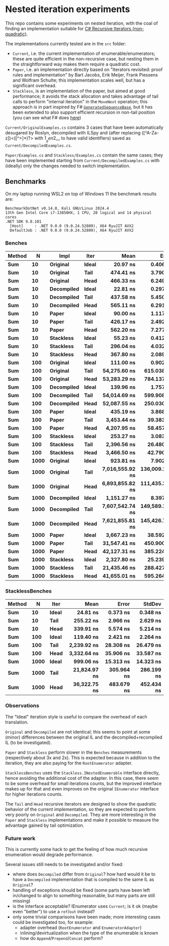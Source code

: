 # Nested iteration experiments

This repo contains some experiments on nested iteration, with the coal of
finding an implementation suitable for [C# Recursive Iterators
(non-quadratic)](https://github.com/dotnet/csharplang/discussions/378).

The implementations currently tested are in the `src` folder:
 - `Current`, i.e. the current implementation of enumerable/enumerators; these
   are quite efficient in the non-recursive case, but nesting them in the
   straightforward way makes them require a quadratic cost.
 - `Paper`, i.e. an implementation directly based on "Iterators revisited: proof
   rules and implementation" by Bart Jacobs, Erik Meijer, Frank Piessens and
   Wolfram Schulte; this implementation scales well, but has a significant
   overhead.
 - `Stackless`, is an implementation of the paper, but aimed at good
   performance; it avoids the stack allocation and takes advantage of tail calls
   to perform "internal iteration" in the `MoveNext` operation; this approach is
   in part inspired by F#
   [`GeneratedSequenceBase`](https://github.com/dotnet/fsharp/blob/b73be1584c2a4ea3228b80cc1569e3b1b741cf33/src/FSharp.Core/seqcore.fs#L472),
   but it has been extended to also support efficient recursion in non-tail
   position (you can see what F# does
   [here](https://sharplab.io/#v2:EYLgxg9gTgpgtADwGwBYA0AbEAzAzgHwxgBcACASwBMYBDDU4UmUgXlNxgEdSBvAWABQpYaSJkAtgFdiNYEVIJWDQSNIB3ABbl5igDxtmlCCtUiAnuRgZKCk6YWldcBwGpSARkEBfQYLGlYMFIZbQYmJQ5ufiERcmww/XDiDRgAOztTCysbYAzVLOsAQmCaUIAKYBd3AEomb18Bf0DSFJoc8LZI3gy4hINglPSY+wLKYtb2svgavPNLazqBHwEgA))

`Current/OriginalExamples.cs` contains 3 cases that have been automatically
desugared by Roslyn, decompiled with ILSpy and (after replacing
([^A-Za-z])<([^>]*)?> with $1__gen$2__ to have valid identifiers) saved as
`Current/DecompiledExamples.cs`.

`Paper/Examples.cs` and `Stackless/Examples.cs` contain the same cases; they
have been implemented starting from `Current/DecompiledExamples.cs` with
(ideally) only the changes needed to switch implementation.

## Benchmarks
On my laptop running WSL2 on top of Windows 11 the benchmark results are:

```
BenchmarkDotNet v0.14.0, Kali GNU/Linux 2024.4
13th Gen Intel Core i7-13850HX, 1 CPU, 28 logical and 14 physical cores
.NET SDK 9.0.101
  [Host]     : .NET 9.0.0 (9.0.24.52809), X64 RyuJIT AVX2
  DefaultJob : .NET 9.0.0 (9.0.24.52809), X64 RyuJIT AVX2
```

### Benches
| Method | N    | Impl       | Iter  | Mean            | Error          | StdDev         |
|------- |----- |----------- |------ |----------------:|---------------:|---------------:|
| **Sum**    | **10**   | **Original**   | **Ideal** |        **20.97 ns** |       **0.406 ns** |       **0.467 ns** |
| **Sum**    | **10**   | **Original**   | **Tail**  |       **474.41 ns** |       **3.790 ns** |       **3.545 ns** |
| **Sum**    | **10**   | **Original**   | **Head**  |       **466.33 ns** |       **6.249 ns** |       **5.846 ns** |
| **Sum**    | **10**   | **Decompiled** | **Ideal** |        **22.81 ns** |       **0.297 ns** |       **0.263 ns** |
| **Sum**    | **10**   | **Decompiled** | **Tail**  |       **437.58 ns** |       **5.450 ns** |       **5.098 ns** |
| **Sum**    | **10**   | **Decompiled** | **Head**  |       **565.11 ns** |       **6.291 ns** |       **5.885 ns** |
| **Sum**    | **10**   | **Paper**      | **Ideal** |        **90.00 ns** |       **1.117 ns** |       **1.045 ns** |
| **Sum**    | **10**   | **Paper**      | **Tail**  |       **426.17 ns** |       **2.492 ns** |       **2.081 ns** |
| **Sum**    | **10**   | **Paper**      | **Head**  |       **562.20 ns** |       **7.277 ns** |       **6.807 ns** |
| **Sum**    | **10**   | **Stackless**  | **Ideal** |        **55.23 ns** |       **0.412 ns** |       **0.385 ns** |
| **Sum**    | **10**   | **Stackless**  | **Tail**  |       **296.04 ns** |       **4.032 ns** |       **3.574 ns** |
| **Sum**    | **10**   | **Stackless**  | **Head**  |       **367.80 ns** |       **2.089 ns** |       **1.744 ns** |
| **Sum**    | **100**  | **Original**   | **Ideal** |       **111.00 ns** |       **0.902 ns** |       **0.704 ns** |
| **Sum**    | **100**  | **Original**   | **Tail**  |    **54,275.60 ns** |     **615.038 ns** |     **545.215 ns** |
| **Sum**    | **100**  | **Original**   | **Head**  |    **53,283.29 ns** |     **784.137 ns** |     **733.483 ns** |
| **Sum**    | **100**  | **Decompiled** | **Ideal** |       **139.96 ns** |       **1.757 ns** |       **1.644 ns** |
| **Sum**    | **100**  | **Decompiled** | **Tail**  |    **54,014.69 ns** |     **599.908 ns** |     **561.154 ns** |
| **Sum**    | **100**  | **Decompiled** | **Head**  |    **52,087.55 ns** |     **250.030 ns** |     **208.787 ns** |
| **Sum**    | **100**  | **Paper**      | **Ideal** |       **435.19 ns** |       **3.868 ns** |       **3.429 ns** |
| **Sum**    | **100**  | **Paper**      | **Tail**  |     **3,453.44 ns** |      **39.383 ns** |      **34.912 ns** |
| **Sum**    | **100**  | **Paper**      | **Head**  |     **4,207.95 ns** |      **58.457 ns** |      **54.681 ns** |
| **Sum**    | **100**  | **Stackless**  | **Ideal** |       **253.27 ns** |       **3.083 ns** |       **2.733 ns** |
| **Sum**    | **100**  | **Stackless**  | **Tail**  |     **2,396.56 ns** |      **26.480 ns** |      **24.770 ns** |
| **Sum**    | **100**  | **Stackless**  | **Head**  |     **3,466.50 ns** |      **42.790 ns** |      **40.026 ns** |
| **Sum**    | **1000** | **Original**   | **Ideal** |       **923.81 ns** |       **7.902 ns** |       **7.005 ns** |
| **Sum**    | **1000** | **Original**   | **Tail**  | **7,016,555.92 ns** | **136,009.118 ns** | **139,671.350 ns** |
| **Sum**    | **1000** | **Original**   | **Head**  | **6,893,855.82 ns** | **111,435.349 ns** | **104,236.694 ns** |
| **Sum**    | **1000** | **Decompiled** | **Ideal** |     **1,151.27 ns** |       **8.397 ns** |       **7.444 ns** |
| **Sum**    | **1000** | **Decompiled** | **Tail**  | **7,607,542.74 ns** | **149,589.128 ns** | **308,927.513 ns** |
| **Sum**    | **1000** | **Decompiled** | **Head**  | **7,621,855.81 ns** | **145,426.754 ns** | **142,828.518 ns** |
| **Sum**    | **1000** | **Paper**      | **Ideal** |     **3,667.23 ns** |      **38.592 ns** |      **34.210 ns** |
| **Sum**    | **1000** | **Paper**      | **Tail**  |    **31,547.41 ns** |     **450.900 ns** |     **399.711 ns** |
| **Sum**    | **1000** | **Paper**      | **Head**  |    **42,127.31 ns** |     **385.224 ns** |     **321.680 ns** |
| **Sum**    | **1000** | **Stackless**  | **Ideal** |     **2,327.80 ns** |      **25.239 ns** |      **22.374 ns** |
| **Sum**    | **1000** | **Stackless**  | **Tail**  |    **21,435.46 ns** |     **288.427 ns** |     **255.683 ns** |
| **Sum**    | **1000** | **Stackless**  | **Head**  |    **41,655.01 ns** |     **595.264 ns** |     **556.810 ns** |

### StacklessBenches
| Method | N    | Iter  | Mean         | Error      | StdDev     |
|------- |----- |------ |-------------:|-----------:|-----------:|
| **Sum**    | **10**   | **Ideal** |     **24.81 ns** |   **0.373 ns** |   **0.348 ns** |
| **Sum**    | **10**   | **Tail**  |    **255.22 ns** |   **2.966 ns** |   **2.629 ns** |
| **Sum**    | **10**   | **Head**  |    **339.91 ns** |   **5.574 ns** |   **5.214 ns** |
| **Sum**    | **100**  | **Ideal** |    **119.40 ns** |   **2.421 ns** |   **2.264 ns** |
| **Sum**    | **100**  | **Tail**  |  **2,239.92 ns** |  **28.308 ns** |  **26.479 ns** |
| **Sum**    | **100**  | **Head**  |  **3,332.64 ns** |  **35.906 ns** |  **33.587 ns** |
| **Sum**    | **1000** | **Ideal** |    **999.06 ns** |  **15.313 ns** |  **14.323 ns** |
| **Sum**    | **1000** | **Tail**  | **21,824.97 ns** | **305.964 ns** | **286.199 ns** |
| **Sum**    | **1000** | **Head**  | **36,322.75 ns** | **483.679 ns** | **452.434 ns** |


### Observations

The "Ideal" iteration style is useful to compare the overhead of each
translation.

`Original` and `Decompiled` are not identical; this seems to point at some
(minor) differences between the original IL and the decompiled+recompiled IL (to
be investigated).

`Paper` and `Stackless` perform slower in the `Benches` measurements
(respectively about 3x and 2x). This is expected because in addition to the
iteration, they are also paying for the `RootEnumerator` adapter.

`StacklessBenches` uses the `Stackless.INestedEnumerable` interface directly,
hence avoiding the additional cost of the adapter. In this case, there seem to
be some overhead for small iterations counts, but the improved interface makes
up for that and even improves on the original `IEnumerator` interface for higher
iterations counts.

The `Tail` and `Head` recursive iterators are designed to show the quadratic
behavior of the current implementation, so they are expected to perform very
poorly on `Original` and `Decompiled`. They are more interesting in the `Paper`
and `Stackless` implementations and make it possible to measure the advantage
gained by tail optimization.

### Future work

This is currently some hack to get the feeling of how much recursive enumeration
would degrade performance.

Several issues still needs to be investigated and/or fixed:
 - where does `Decompiled` differ from `Original`? how hard would it be to have
   a `Decompiled` implementation that is compiled to the same IL as `Original`?
 - handling of exceptions should be fixed (some parts have been left in/changed
   to align to something reasonable, but many parts are still missing)
 - is the interface acceptable? IEnumerator uses `Current`; is it ok (maybe even
   "better") to use a `ref`/`out` instead?
 - only some trivial comparisons have been made; more interesting cases could
   be investigated too, for example:
    - adapter overhead (`RootEnumerator` and `EnumeratorAdaptor`)
    - inlining/devirtualization when the type of the enumerable is known
    - how do `Append`/`Prepend`/`Concat` perform?
